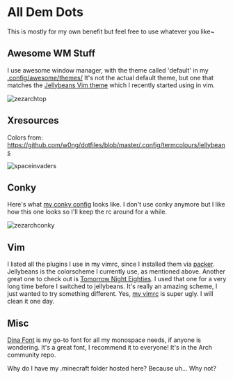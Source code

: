 All Dem Dots
============

This is mostly for my own benefit but feel free to use whatever you like~


Awesome WM Stuff
----------------

I use awesome window manager, with the theme called 'default' in my [.config/awesome/themes/](https://github.com/zezhyrule/dotfiles/tree/master/.config/awesome/themes/default)
It's not the actual default theme, but one that matches the [Jellybeans Vim theme](https://github.com/nanotech/jellybeans.vim "jellybeans.vim") which I recently started using in vim.

![zezarchtop](http://img41.imageshack.us/img41/6797/20130427145224screensho.png)


Xresources
----------

Colors from: https://github.com/w0ng/dotfiles/blob/master/.config/termcolours/jellybeans

![spaceinvaders](http://img545.imageshack.us/img545/1171/terminalcolors.png)


Conky
-----

Here's what [my conky config](https://github.com/zezhyrule/dotfiles/blob/master/.conkyrc) looks like. I don't use conky anymore but I like how this one looks so I'll keep the rc around for a while.

![zezarchconky](http://img826.imageshack.us/img826/1289/archeyconky.png)


Vim
---

I listed all the plugins I use in my vimrc, since I installed them via [packer](https://aur.archlinux.org/packages/packer/ "AUR - packer"). Jellybeans is the colorscheme I currently use, as mentioned above. Another great one to check out is [Tomorrow Night Eighties](https://github.com/chriskempson/tomorrow-theme "Tomorrow Theme"). I used that one for a very long time before I switched to jellybeans. It's really an amazing scheme, I just wanted to try something different.
Yes, [my vimrc](https://github.com/zezhyrule/dotfiles/blob/master/.vimrc) is super ugly. I will clean it one day.


Misc
----

[Dina Font](https://www.archlinux.org/packages/community/any/dina-font/) is my go-to font for all my monospace needs, if anyone is wondering. It's a great font, I recommend it to everyone! It's in the Arch community repo.

Why do I have my .minecraft folder hosted here? Because uh... Why not?
